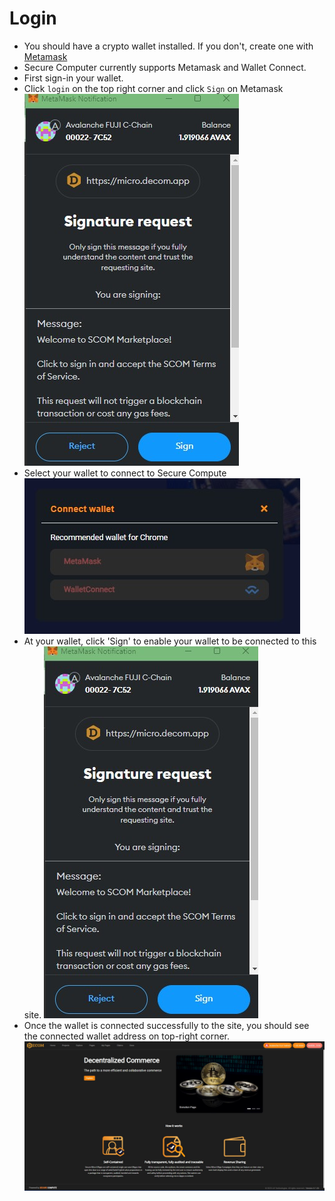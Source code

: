 # Login
* You should have a crypto wallet installed.  If you don't, create one with [Metamask](https://www.metamask.io'MetaMask')
* Secure Computer currently supports Metamask and Wallet Connect.
* First sign-in your wallet.
* Click `login` on the top right corner and click `Sign` on Metamask ![Login](.scbook/login-step3.jpg)
* Select your wallet to connect to Secure Compute ![Select a Wallet](.scbook/login-step2.jpg)
* At your wallet, click 'Sign' to enable your wallet to be connected to this site.  ![Login](.scbook/login-step3.jpg)
* Once the wallet is connected successfully to the site, you should see the connected wallet address on top-right corner. ![Login](.scbook/login-success.jpg)
